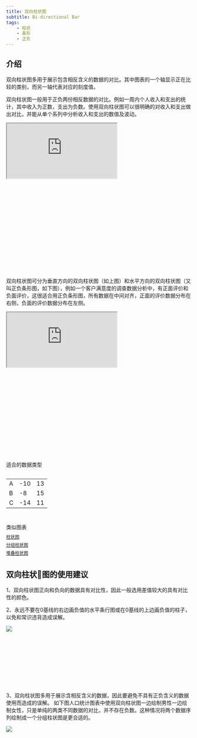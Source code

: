 ```yaml
---
title: 双向柱状图
subtitle: Bi-directional Bar
tags:
	- 柱状
	- 条形
	- 正负
---
```


## 介绍

双向柱状图多用于展示包含相反含义的数据的对比。其中图表的一个轴显示正在比较的类别，而另一轴代表对应的刻度值。

双向柱状图一般用于正负两份相反数据的对比。例如一周内个人收入和支出的统计，其中收入为正数，支出为负数。使用双向柱状图可以很明确的对收入和支出做出对比，并能从单个系列中分析收入和支出的数值及波动。

<div class="article-look-outside">
	<div class="article-look-inside" style="padding-bottom:50%">
	    <iframe class="article-look-content"
	    src="http://gallery.echartsjs.com/view-lite.html?cid=xByf1W67VM">
	    </iframe>
	</div>
</div>

双向柱状图可分为垂直方向的双向柱状图（如上图）和水平方向的双向柱状图（又叫正负条形图，如下图），例如一个客户满意度的调查数据分析中，有正面评价和负面评价，这很适合用正负条形图，所有数据在中间对齐，正面的评价数据分布在右侧，负面的评价数据分布在左侧。

<div class="article-look-outside">
	<div class="article-look-inside" style="padding-bottom:50%">
	    <iframe class="article-look-content"
	    src="http://gallery.echartsjs.com/view-lite.html?cid=xHJ1un374z">
	    </iframe>
	</div>
</div>

<div  class="datatype" style="overflow:hidden" width="180px">
<p style="font-size:14px;font-weight:500;margin: 0 0 13px 0;">适合的数据类型</p>
<table class="lefttable" style="float:left; margin-right:15px">
	<tr>
		<td>A</td>
		<td>-10</td>
        <td>13</td>
	</tr>
	<tr>
		<td>B</td>
		<td>-8</td>
        <td>15</td>
	</tr>
	<tr>
		<td>C</td>
		<td>-14</td>
        <td>11</td>
	</tr>
</table>

<div class="morechart" style="margin-top: 150px">
		<p style="font-size:14px;font-weight:500;margin: 0 0 8px 0">类似图表</p>
		<a href="/chartusage/bar" style="display:block;margin: 5px 0;font-size:12px">柱状图</a>
		<a href="/chartusage/grouped-bar" style="display:block;margin: 5px 0;font-size:12px">分组柱状图</a>
		<a href="/chartusage/stacked-bar" style="display:block;margin: 5px 0;font-size:12px">堆叠柱状图</a>
	</div>


</div>

## 双向柱状图的使用建议

1、双向柱状图正向和负向的数据具有对比性，因此一般选用差值较大的具有对比性的颜色。

2、永远不要在0基线的右边画负值的水平条行图或在0基线的上边画负值的柱子，以免和常识违背造成误解。

<div class="article-look-outside">
	<div class="article-look-inside" style="padding-bottom:29.634146%">
	    <img class="article-look-content" src="./bi-directional-bar01.jpg">
	</div>
</div>

3、双向柱状图多用于展示含相反含义的数据，因此要避免不具有正负含义的数据使用而造成的误解。 如下图人口统计图表中使用双向柱状图一边绘制男性一边绘制女性，只是单纯的两类不同数据的对比，并不存在负数。这种情况将两个数据序列绘制成一个分组柱状图是更合适的。
<div class="article-look-outside">
	<div class="article-look-inside" style="padding-bottom:24.512195%">
	    <img class="article-look-content" src="./bi-directional-bar02.jpg">
	</div>
</div>

